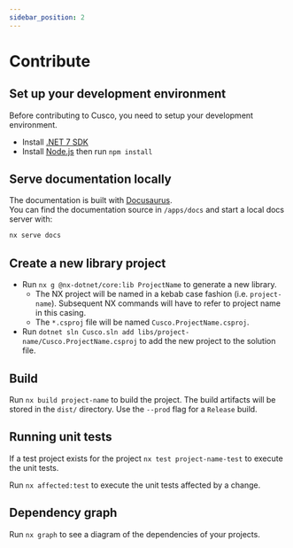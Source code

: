 ```yaml
---
sidebar_position: 2
---
```


# Contribute

## Set up your development environment

Before contributing to Cusco, you need to setup your development environment.

- Install [.NET 7 SDK](https://dotnet.microsoft.com/en-us/download/dotnet/7.0)
- Install [Node.js](https://nodejs.org/en/) then run `npm install`

## Serve documentation locally

The documentation is built with [Docusaurus](https://docusaurus.io/).  
You can find the documentation source in `/apps/docs` and start a local docs server with:

```sh
nx serve docs
```

## Create a new library project

- Run `nx g @nx-dotnet/core:lib ProjectName` to generate a new library.
  - The NX project will be named in a kebab case fashion (i.e. `project-name`). Subsequent NX commands will have to refer to project name in this casing.
  - The `*.csproj` file will be named `Cusco.ProjectName.csproj`.
- Run `dotnet sln Cusco.sln add libs/project-name/Cusco.ProjectName.csproj` to add the new project to the solution file.

## Build

Run `nx build project-name` to build the project. The build artifacts will be stored in the `dist/` directory. Use the `--prod` flag for a `Release` build.

## Running unit tests

If a test project exists for the project  `nx test project-name-test` to execute the unit tests.

Run `nx affected:test` to execute the unit tests affected by a change.

## Dependency graph

Run `nx graph` to see a diagram of the dependencies of your projects.
